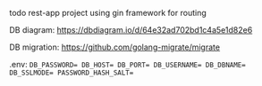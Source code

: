 todo rest-app project using gin framework for routing

DB diagram: https://dbdiagram.io/d/64e32ad702bd1c4a5e1d82e6

DB migration: https://github.com/golang-migrate/migrate

.env:
`
DB_PASSWORD=
DB_HOST=
DB_PORT=
DB_USERNAME=
DB_DBNAME=
DB_SSLMODE=
PASSWORD_HASH_SALT=
`
